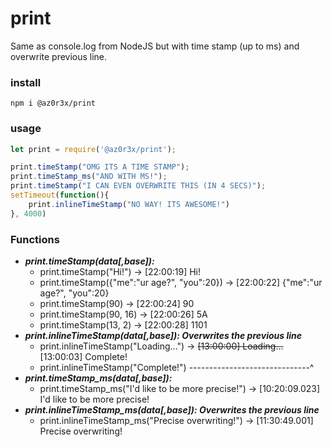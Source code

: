 # print
Same as console.log from NodeJS but with time stamp (up to ms) and overwrite previous line.

### install
`npm i @az0r3x/print`

### usage
```Javascript
let print = require('@az0r3x/print');

print.timeStamp("OMG ITS A TIME STAMP");
print.timeStamp_ms("AND WITH MS!");
print.timeStamp("I CAN EVEN OVERWRITE THIS (IN 4 SECS)");
setTimeout(function(){
    print.inlineTimeStamp("NO WAY! ITS AWESOME!")
}, 4000)
```

### Functions
+ ***print.timeStamp(data[,base]):***
    + print.timeStamp("Hi!") ->                         [22:00:19] Hi!
    + print.timeStamp({"me":"ur age?", "you":20}) ->    [22:00:22] {"me":"ur age?", "you":20}
    + print.timeStamp(90) ->                            [22:00:24] 90
    + print.timeStamp(90, 16) ->                        [22:00:26] 5A
    + print.timeStamp(13, 2) ->                         [22:00:28] 1101
+ ***print.inlineTimeStamp(data[,base]): Overwrites the previous line***
    + print.inlineTimeStamp("Loading...") -> ~~[13:00:00] Loading...~~ [13:00:03] Complete!
    + print.inlineTimeStamp("Complete!") ------------------------------^
+ ***print.timeStamp_ms(data[,base]):***
    + print.timeStamp_ms("I'd like to be more precise!") ->  [10:20:09.023] I'd like to be more precise!
+ ***print.inlineTimeStamp_ms(data[,base]): Overwrites the previous line***
    + print.inlineTimeStamp_ms("Precise overwriting!") -> [11:30:49.001] Precise overwriting!

